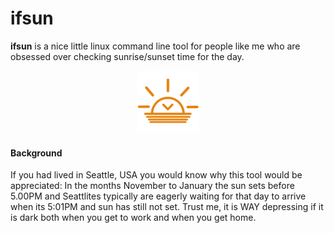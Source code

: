 # ifsun
**ifsun** is a nice little linux command line tool for people like me who are obsessed over checking sunrise/sunset time for the day. 

<p align="center">
  <img src="https://github.com/sudharssun/ifsun/blob/master/icons/sunset-2.jpg" width="100" height="100">
</p>

#### Background
If you had lived in Seattle, USA you would know why this tool would be appreciated: In the months November to January the sun sets before 5.00PM and Seattlites typically are eagerly waiting for that day to arrive when its 5:01PM and sun has still not set. Trust me, it is WAY depressing if it is dark both when you get to work and when you get home.
